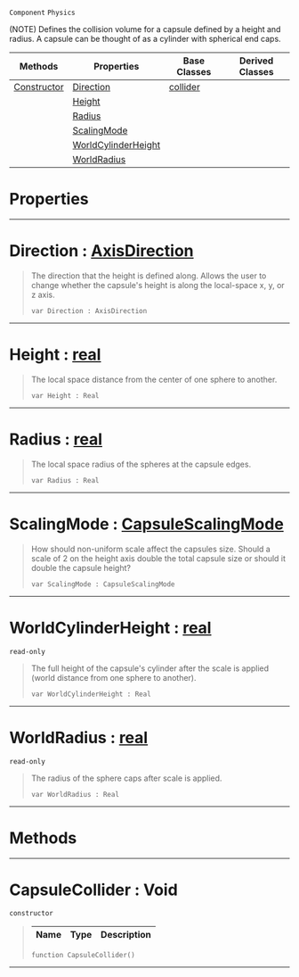  `Component` `Physics`



(NOTE) Defines the collision volume for a capsule defined by a height and radius. A capsule can be thought of as a cylinder with spherical end caps.

|Methods|Properties|Base Classes|Derived Classes|
|---|---|---|---|
|[ Constructor](https://github.com/PlasmaEngine/PlasmaDocs/tree/master/docs/C%2B%2B/code_reference/class_reference/capsulecollider.markdown#capsulecollider-void)|[ Direction](https://github.com/PlasmaEngine/PlasmaDocs/tree/master/docs/C%2B%2B/code_reference/class_reference/capsulecollider.markdown#direction-plasma-engine-do)|[collider](https://github.com/PlasmaEngine/PlasmaDocs/tree/master/docs/C%2B%2B/code_reference/class_reference/collider.markdown)| |
| |[ Height](https://github.com/PlasmaEngine/PlasmaDocs/tree/master/docs/C%2B%2B/code_reference/class_reference/capsulecollider.markdown#height-plasma-engine-docum)| | |
| |[ Radius](https://github.com/PlasmaEngine/PlasmaDocs/tree/master/docs/C%2B%2B/code_reference/class_reference/capsulecollider.markdown#radius-plasma-engine-docum)| | |
| |[ ScalingMode](https://github.com/PlasmaEngine/PlasmaDocs/tree/master/docs/C%2B%2B/code_reference/class_reference/capsulecollider.markdown#scalingmode-plasma-engine)| | |
| |[ WorldCylinderHeight](https://github.com/PlasmaEngine/PlasmaDocs/tree/master/docs/C%2B%2B/code_reference/class_reference/capsulecollider.markdown#worldcylinderheight-plasma)| | |
| |[ WorldRadius](https://github.com/PlasmaEngine/PlasmaDocs/tree/master/docs/C%2B%2B/code_reference/class_reference/capsulecollider.markdown#worldradius-plasma-engine)| | |


 #  Properties


---  
 #  Direction : [AxisDirection](https://github.com/PlasmaEngine/PlasmaDocs/tree/master/docs/C%2B%2B/code_reference/enum_reference.markdown#axisdirection)

> The direction that the height is defined along. Allows the user to change whether the capsule's height is along the local-space x, y, or z axis.
> ``` lang=cpp, name=Lightning
> var Direction : AxisDirection


---  
 #  Height : [real](https://github.com/PlasmaEngine/PlasmaDocs/tree/master/docs/C%2B%2B/code_reference/lightning_base_types/real.markdown)

> The local space distance from the center of one sphere to another.
> ``` lang=cpp, name=Lightning
> var Height : Real


---  
 #  Radius : [real](https://github.com/PlasmaEngine/PlasmaDocs/tree/master/docs/C%2B%2B/code_reference/lightning_base_types/real.markdown)

> The local space radius of the spheres at the capsule edges.
> ``` lang=cpp, name=Lightning
> var Radius : Real


---  
 #  ScalingMode : [CapsuleScalingMode](https://github.com/PlasmaEngine/PlasmaDocs/tree/master/docs/C%2B%2B/code_reference/enum_reference.markdown#capsulescalingmode)

> How should non-uniform scale affect the capsules size. Should a scale of 2 on the height axis double the total capsule size or should it double the capsule height?
> ``` lang=cpp, name=Lightning
> var ScalingMode : CapsuleScalingMode


---  
 #  WorldCylinderHeight : [real](https://github.com/PlasmaEngine/PlasmaDocs/tree/master/docs/C%2B%2B/code_reference/lightning_base_types/real.markdown)

 `read-only`

> The full height of the capsule's cylinder after the scale is applied (world distance from one sphere to another).
> ``` lang=cpp, name=Lightning
> var WorldCylinderHeight : Real


---  
 #  WorldRadius : [real](https://github.com/PlasmaEngine/PlasmaDocs/tree/master/docs/C%2B%2B/code_reference/lightning_base_types/real.markdown)

 `read-only`

> The radius of the sphere caps after scale is applied.
> ``` lang=cpp, name=Lightning
> var WorldRadius : Real


---  
 #  Methods


---  
 #  CapsuleCollider : Void

 `constructor`

> 
> |Name|Type|Description|
> |---|---|---|
> ``` lang=cpp, name=Lightning
> function CapsuleCollider()
> ``` 


---  
 

 